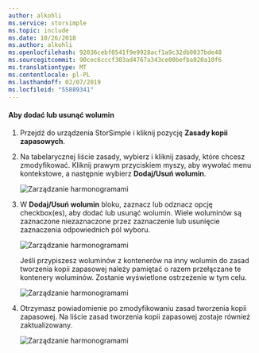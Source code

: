 ```yaml
---
author: alkohli
ms.service: storsimple
ms.topic: include
ms.date: 10/26/2018
ms.author: alkohli
ms.openlocfilehash: 92036cebf0541f9e9928acf1a9c32db0037bde48
ms.sourcegitcommit: 90cec6cccf303ad4767a343ce00befba020a10f6
ms.translationtype: MT
ms.contentlocale: pl-PL
ms.lasthandoff: 02/07/2019
ms.locfileid: "55889341"
---
```

#### <a name="to-add-or-remove-a-volume"></a>Aby dodać lub usunąć wolumin

1. Przejdź do urządzenia StorSimple i kliknij pozycję **Zasady kopii zapasowych**.

2. Na tabelarycznej liście zasady, wybierz i kliknij zasady, które chcesz zmodyfikować. Kliknij prawym przyciskiem myszy, aby wywołać menu kontekstowe, a następnie wybierz **Dodaj/Usuń wolumin**.

    ![Zarządzanie harmonogramami](./media/storsimple-8000-add-remove-volume-backup-policy-u2/addvolbupol1.png)

3. W **Dodaj/Usuń wolumin** bloku, zaznacz lub odznacz opcję checkbox(es), aby dodać lub usunąć wolumin. Wiele woluminów są zaznaczone niezaznaczone przez zaznaczenie lub usunięcie zaznaczenia odpowiednich pól wyboru.

    ![Zarządzanie harmonogramami](./media/storsimple-8000-add-remove-volume-backup-policy-u2/addvolbupol3.png)

    Jeśli przypiszesz woluminów z kontenerów na inny wolumin do zasad tworzenia kopii zapasowej należy pamiętać o razem przełączane te kontenery woluminów. Zostanie wyświetlone ostrzeżenie w tym celu.

    ![Zarządzanie harmonogramami](./media/storsimple-8000-add-remove-volume-backup-policy-u2/addvolbupol2.png)

4. Otrzymasz powiadomienie po zmodyfikowaniu zasad tworzenia kopii zapasowej. Na liście zasad tworzenia kopii zapasowej zostaje również zaktualizowany.

    ![Zarządzanie harmonogramami](./media/storsimple-8000-add-remove-volume-backup-policy-u2/addvolbupol6.png)




